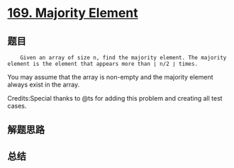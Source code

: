# [169. Majority Element](https://leetcode.com/problems/majority-element/)

## 题目

        Given an array of size n, find the majority element. The majority element is the element that appears more than ⌊ n/2 ⌋ times.

You may assume that the array is non-empty and the majority element always exist in the array.

Credits:Special thanks to @ts for adding this problem and creating all test cases.
      

## 解题思路


## 总结



